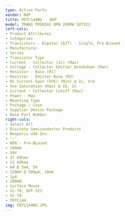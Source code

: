 ```yaml
---
type: Active Parts
vendor: NXP
title: PDTC144WU　　NXP
model: TRANS PREBIAS NPN 200MW SOT323
left-cols:
- Product Attributes
- Categories
- Transistors - Bipolar (BJT) - Single, Pre-Biased
- Manufacturer
- Series
- Transistor Type
- Current - Collector (Ic) (Max)
- Voltage - Collector Emitter Breakdown (Max)
- Resistor - Base (R1)
- Resistor - Emitter Base (R2)
- DC Current Gain (hFE) (Min) @ Ic, Vce
- Vce Saturation (Max) @ Ib, Ic
- Current - Collector Cutoff (Max)
- Power - Max
- Mounting Type
- Package / Case
- Supplier Device Package
- Base Part Number
right-cols:
- Select All
- Discrete Semiconductor Products
- Nexperia USA Inc.
- '-'
- NPN - Pre-Biased
- 100mA
- 50V
- 47 kOhms
- 22 kOhms
- 60 @ 5mA, 5V
- 150mV @ 500µA, 10mA
- 1µA
- 200mW
- Surface Mount
- SC-70, SOT-323
- SC-70
- PDTC144
img: PDTC144WU.JPG
---
```

